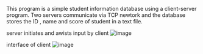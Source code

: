 This program is a  simple student information database using a client-server program. Two servers communicate via TCP newtork and the database stores the ID , name and score of student in a text file. 

server initiates and awists input by client 
![image](https://user-images.githubusercontent.com/70728294/225674681-d0c1d973-8571-4c69-a46a-6c5f46a8a90d.png)

interface of client 
![image](https://user-images.githubusercontent.com/70728294/225674764-c48d40d4-941f-4cda-aa82-b99f5cb6a36f.png)
